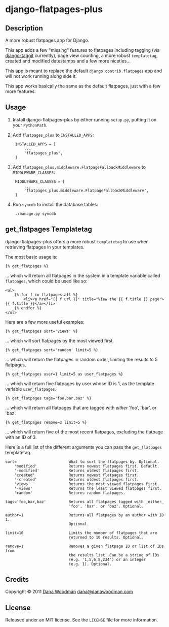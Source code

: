 # django-flatpages-plus

## Description

A more robust flatpages app for Django.

This app adds a few "missing" features to flatpages including tagging (via [django-taggit][] currently), page view counting, a more robust `templatetag`, created and modified datestamps and a few more niceties... 

This app is meant to replace the default `django.contrib.flatpages` app and will not work running along side it.

This app works basically the same as the default flatpages, just with a few more features.


## Usage

1. Install django-flatpages-plus by either running `setup.py`, putting it on your `PythonPath`.

1. Add `flatpages_plus` to `INSTALLED_APPS`:

        INSTALLED_APPS = [
            ...
            'flatpages_plus',
        ]

1. Add `flatpages_plus.middleware.FlatpageFallbackMiddleware` to `MIDDLEWARE_CLASSES`:

        MIDDLEWARE_CLASSES = [
            ...
            'flatpages_plus.middleware.FlatpageFallbackMiddleware',
        ]

1. Run `syncdb` to install the database tables:

        ./manage.py syncdb

## get_flatpages Templatetag

django-flatpages-plus offers a more robust `templatetag` to use when retrieving flatpages in your templates.

The most basic usage is:

    {% get_flatpages %}

... which will return all flatpages in the system in a template variable called `flatpages`, which could be used like so:

    <ul>
        {% for f in flatpages.all %}
            <li><a href="{{ f.url }}" title="View the {{ f.title }} page">{{ f.title }}</a></li>
        {% endfor %}
    </ul>

Here are a few more useful examples:

    {% get_flatpages sort='views' %}

... which will sort flatpages by the most viewed first.

    {% get_flatpages sort='random' limit=5 %}

... which will return the flatpages in random order, limiting the results to 5 flatpages.

    {% get_flatpages user=1 limit=5 as user_flatpages %}

... which will return five flatpages by user whose ID is 1, as the template variable `user_flatpages`.

    {% get_flatpages tags='foo,bar,baz' %}

... which will return all flatpages that are tagged with *either* 'foo', 'bar', or 'baz'.

    {% get_flatpages remove=3 limit=5 %}

... which will return five of the most recent flatpages, excluding the flatpage with an ID of 3.

Here is a full list of the different arguments you can pass the `get_flatpages` templatetag.

    sort=                       What to sort the flatpages by. Optional.
        'modified'              Returns newest flatpages first. Default.
        '-modified'             Returns oldest flatpages first.
        'created'               Returns newest flatpages first.
        '-created'              Returns oldest flatpages first.
        'views'                 Returns the most viewed flatpages first.
        '-views'                Returns the least viewed flatpages first.
        'random'                Returns random flatpages.
    
    tags='foo,bar,baz'          Returns all flatpages tagged with _either_      
                                'foo', 'bar', or 'baz'. Optional.
    
    author=1                    Returns all flatpages by an author with ID 1. 
                                Optional.
    
    limit=10                    Limits the number of flatpages that are 
                                returned to 10 results. Optional.
                                
    remove=1                    Removes a given flatpage ID or list of IDs from
                                the results list. Can be a string of IDs 
                                (e.g. '1,5,6,8,234') or an integer 
                                (e.g. 1). Optional.


## Credits

Copyright &copy; 2011 [Dana Woodman][] <dana@danawoodman.com>


## License

Released under an MIT license. See the `LICENSE` file for more information.


[django-taggit]: https://github.com/alex/django-taggit "View django-taggit on GitHub"
[Dana Woodman]: http://www.danawoodman.com/ "View Dana's website"
